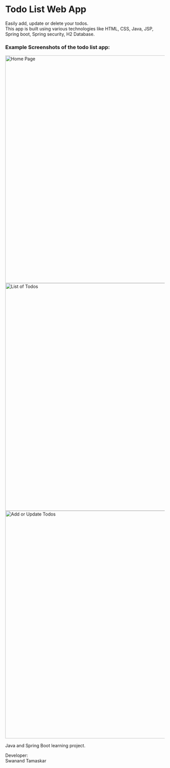 # Todo List Web App

Easily add, update or delete your todos.<br/>
This app is built using various technologies like HTML, CSS, Java, JSP, Spring boot, Spring security, H2 Database.<br/>

### Example Screenshots of the todo list app:<br/>
<p align="left">
  <img src="https://github.com/swanandtamaskar1/todo-list-web-app/assets/35898035/60def36a-0fda-4ee5-9f54-0404ed416ac2" width="720" title="Home Page"><br/>
  <img src="https://github.com/swanandtamaskar1/todo-list-web-app/assets/35898035/65bca230-1e6d-4362-9b78-b3e01e1e7f4a" width="720" title="List of Todos"><br/>
  <img src="https://github.com/swanandtamaskar1/todo-list-web-app/assets/35898035/f3d33c90-dd7a-4a31-a3e1-1b7b838d8659" width="720" title="Add or Update Todos"><br/>
</p>

Java and Spring Boot learning project.<br/>

Developer:<br/>
Swanand Tamaskar
